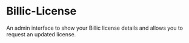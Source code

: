 # Billic-License
An admin interface to show your Billic license details and allows you to request an updated license.
